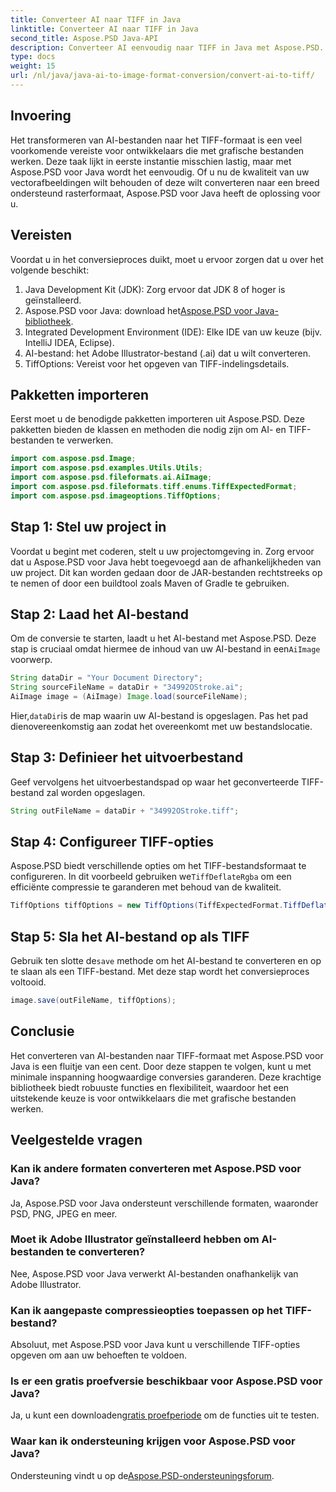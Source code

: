 ```yaml
---
title: Converteer AI naar TIFF in Java
linktitle: Converteer AI naar TIFF in Java
second_title: Aspose.PSD Java-API
description: Converteer AI eenvoudig naar TIFF in Java met Aspose.PSD. Stapsgewijze handleiding voor ontwikkelaars. Downloaden, instellen en codefragmenten inbegrepen.
type: docs
weight: 15
url: /nl/java/java-ai-to-image-format-conversion/convert-ai-to-tiff/
---
```

## Invoering
Het transformeren van AI-bestanden naar het TIFF-formaat is een veel voorkomende vereiste voor ontwikkelaars die met grafische bestanden werken. Deze taak lijkt in eerste instantie misschien lastig, maar met Aspose.PSD voor Java wordt het eenvoudig. Of u nu de kwaliteit van uw vectorafbeeldingen wilt behouden of deze wilt converteren naar een breed ondersteund rasterformaat, Aspose.PSD voor Java heeft de oplossing voor u.
## Vereisten
Voordat u in het conversieproces duikt, moet u ervoor zorgen dat u over het volgende beschikt:
1. Java Development Kit (JDK): Zorg ervoor dat JDK 8 of hoger is geïnstalleerd.
2.  Aspose.PSD voor Java: download het[Aspose.PSD voor Java-bibliotheek](https://releases.aspose.com/psd/java/).
3. Integrated Development Environment (IDE): Elke IDE van uw keuze (bijv. IntelliJ IDEA, Eclipse).
4. AI-bestand: het Adobe Illustrator-bestand (.ai) dat u wilt converteren.
5. TiffOptions: Vereist voor het opgeven van TIFF-indelingsdetails.
## Pakketten importeren
Eerst moet u de benodigde pakketten importeren uit Aspose.PSD. Deze pakketten bieden de klassen en methoden die nodig zijn om AI- en TIFF-bestanden te verwerken.
```java
import com.aspose.psd.Image;
import com.aspose.psd.examples.Utils.Utils;
import com.aspose.psd.fileformats.ai.AiImage;
import com.aspose.psd.fileformats.tiff.enums.TiffExpectedFormat;
import com.aspose.psd.imageoptions.TiffOptions;
```
## Stap 1: Stel uw project in
Voordat u begint met coderen, stelt u uw projectomgeving in. Zorg ervoor dat u Aspose.PSD voor Java hebt toegevoegd aan de afhankelijkheden van uw project. Dit kan worden gedaan door de JAR-bestanden rechtstreeks op te nemen of door een buildtool zoals Maven of Gradle te gebruiken.
## Stap 2: Laad het AI-bestand
 Om de conversie te starten, laadt u het AI-bestand met Aspose.PSD. Deze stap is cruciaal omdat hiermee de inhoud van uw AI-bestand in een`AiImage` voorwerp.
```java
String dataDir = "Your Document Directory";
String sourceFileName = dataDir + "34992OStroke.ai";
AiImage image = (AiImage) Image.load(sourceFileName);
```
 Hier,`dataDir`is de map waarin uw AI-bestand is opgeslagen. Pas het pad dienovereenkomstig aan zodat het overeenkomt met uw bestandslocatie.
## Stap 3: Definieer het uitvoerbestand
Geef vervolgens het uitvoerbestandspad op waar het geconverteerde TIFF-bestand zal worden opgeslagen.
```java
String outFileName = dataDir + "34992OStroke.tiff";
```
## Stap 4: Configureer TIFF-opties
 Aspose.PSD biedt verschillende opties om het TIFF-bestandsformaat te configureren. In dit voorbeeld gebruiken we`TiffDeflateRgba` om een efficiënte compressie te garanderen met behoud van de kwaliteit.
```java
TiffOptions tiffOptions = new TiffOptions(TiffExpectedFormat.TiffDeflateRgba);
```
## Stap 5: Sla het AI-bestand op als TIFF
 Gebruik ten slotte de`save` methode om het AI-bestand te converteren en op te slaan als een TIFF-bestand. Met deze stap wordt het conversieproces voltooid.
```java
image.save(outFileName, tiffOptions);
```

## Conclusie
Het converteren van AI-bestanden naar TIFF-formaat met Aspose.PSD voor Java is een fluitje van een cent. Door deze stappen te volgen, kunt u met minimale inspanning hoogwaardige conversies garanderen. Deze krachtige bibliotheek biedt robuuste functies en flexibiliteit, waardoor het een uitstekende keuze is voor ontwikkelaars die met grafische bestanden werken.
## Veelgestelde vragen
### Kan ik andere formaten converteren met Aspose.PSD voor Java?
Ja, Aspose.PSD voor Java ondersteunt verschillende formaten, waaronder PSD, PNG, JPEG en meer.
### Moet ik Adobe Illustrator geïnstalleerd hebben om AI-bestanden te converteren?
Nee, Aspose.PSD voor Java verwerkt AI-bestanden onafhankelijk van Adobe Illustrator.
### Kan ik aangepaste compressieopties toepassen op het TIFF-bestand?
Absoluut, met Aspose.PSD voor Java kunt u verschillende TIFF-opties opgeven om aan uw behoeften te voldoen.
### Is er een gratis proefversie beschikbaar voor Aspose.PSD voor Java?
 Ja, u kunt een downloaden[gratis proefperiode](https://releases.aspose.com/) om de functies uit te testen.
### Waar kan ik ondersteuning krijgen voor Aspose.PSD voor Java?
 Ondersteuning vindt u op de[Aspose.PSD-ondersteuningsforum](https://forum.aspose.com/c/psd/34).